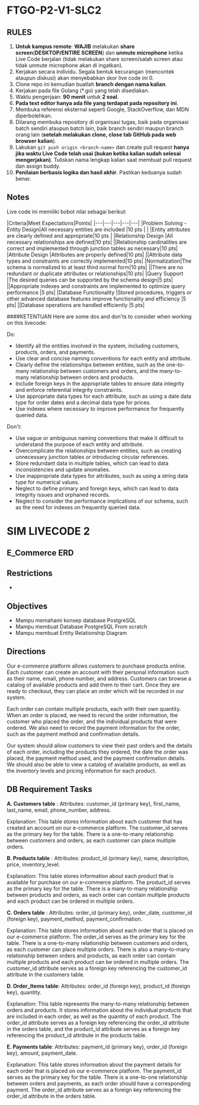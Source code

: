 # FTGO-P2-V1-SLC2
## RULES
1. **Untuk kampus remote**: **WAJIB** melakukan **share screen**(**DESKTOP/ENTIRE SCREEN**) dan **unmute microphone** ketika Live Code
berjalan (tidak melakukan share screen/salah screen atau tidak unmute microphone akan di ingatkan).
2. Kerjakan secara individu. Segala bentuk kecurangan (mencontek ataupun diskusi) akan menyebabkan skor live code ini 0.
3. Clone repo ini kemudian buatlah **branch dengan nama kalian**.
4. Kerjakan pada file Golang (\*.go) yang telah disediakan.
5. Waktu pengerjaan: **90 menit** untuk **2 soal**.
6. **Pada text editor hanya ada file yang terdapat pada repository ini**.
7. Membuka referensi eksternal seperti Google, StackOverflow, dan MDN diperbolehkan.
8. Dilarang membuka repository di organisasi tugas, baik pada organisasi batch sendiri ataupun batch lain, baik branch sendiri maupun branch orang
lain (**setelah melakukan clone, close tab GitHub pada web browser kalian**).
9. Lakukan `git push origin <branch-name>` dan create pull request **hanya jika waktu Live Code telah usai (bukan ketika kalian sudah selesai
mengerjakan)**. Tuliskan nama lengkap kalian saat membuat pull request dan assign buddy.
10. **Penilaian berbasis logika dan hasil akhir**. Pastikan keduanya sudah benar.




## Notes
Live code ini memiliki bobot nilai sebagai berikut:

|Criteria|Meet Expectations|Points|
|---|---|---|---|---|
|Problem Solving - Entity Design|All necessary entities are included |10 pts |
|   |Entity attributes are clearly defined and appropriate|10 pts |
|Relationship Design |All necessary relationships are defined|10 pts|
||Relationship cardinalities are correct and implemented through junction tables as necessary|10 pts|
|Attribute Design |Attributes are properly defined|10 pts|
||Attribute data types and constraints are correctly implemented|10 pts|
|Normalization|The schema is normalized to at least third normal form|10 pts|
||There are no redundant or duplicate attributes or relationships|10 pts|
|Query Support |The desired queries can be supported by the schema design|5 pts|
||Appropriate indexes and constraints are implemented to optimize query performance |5 pts|
|Database Functionality |Stored procedures, triggers or other advanced database features improve functionality and efficiency |5 pts|
||Database operations are handled efficiently |5 pts|



####KETENTUAN
Here are some dos and don'ts to consider when working on this livecode:

Do:

- Identify all the entities involved in the system, including customers, products, orders, and payments.
- Use clear and concise naming conventions for each entity and attribute.
- Clearly define the relationships between entities, such as the one-to-many relationship between customers and orders, and the many-to-many relationship between orders and products.
- Include foreign keys in the appropriate tables to ensure data integrity and enforce referential integrity constraints.
- Use appropriate data types for each attribute, such as using a date data type for order dates and a decimal data type for prices.
- Use indexes where necessary to improve performance for frequently queried data.

Don't:

- Use vague or ambiguous naming conventions that make it difficult to understand the purpose of each entity and attribute.
- Overcomplicate the relationships between entities, such as creating unnecessary junction tables or introducing circular references.
- Store redundant data in multiple tables, which can lead to data inconsistencies and update anomalies.
- Use inappropriate data types for attributes, such as using a string data type for numerical values.
- Neglect to define primary and foreign keys, which can lead to data integrity issues and orphaned records.
- Neglect to consider the performance implications of our schema, such as the need for indexes on frequently queried data.




# SIM LIVECODE 2
## **E_Commerce ERD**

## Restrictions
-




## Objectives
- Mampu memahami konsep database PostgreSQL
- Mampu membuat Database PostgreSQL From scratch
- Mampu membuat Entity Relationship Diagram



## Directions
Our e-commerce platform allows customers to purchase products online. Each customer can create an account with their personal information such as their name, email, phone number, and address. Customers can browse a catalog of available products and add them to their cart. Once they are ready to checkout, they can place an order which will be recorded in our system.


Each order can contain multiple products, each with their own quantity. When an order is placed, we need to record the order information, the customer who placed the order, and the individual products that were ordered. We also need to record the payment information for the order, such as the payment method and confirmation details.


Our system should allow customers to view their past orders and the details of each order, including the products they ordered, the date the order was placed, the payment method used, and the payment confirmation details. We should also be able to view a catalog of available products, as well as the inventory levels and pricing information for each product.

## DB Requirement Tasks

**A. Customers table** :
   Attributes: customer_id (primary key), first_name, last_name, email, phone_number, address.
   
   Explanation: This table stores information about each customer that has created an account on our e-commerce platform. The customer_id serves as the primary key for the table. There is a one-to-many relationship between customers and orders, as each customer can place multiple orders.


**B. Products table** :
   Attributes: product_id (primary key), name, description, price, inventory_level. 
   
   Explanation: This table stores information about each product that is available for purchase on our e-commerce platform. The product_id serves as the primary key for the table. There is a many-to-many relationship between products and orders, as each order can contain multiple products and each product can be ordered in multiple orders.


**C. Orders table** :
   Attributes: order_id (primary key), order_date, customer_id (foreign key), payment_method, payment_confirmation.
   
   Explanation: This table stores information about each order that is placed on our e-commerce platform. The order_id serves as the primary key for the table. There is a one-to-many relationship between customers and orders, as each customer can place multiple orders. There is also a many-to-many relationship between orders and products, as each order can contain multiple products and each product can be ordered in multiple orders. The customer_id attribute serves as a foreign key referencing the customer_id attribute in the customers table.


**D. Order_Items table**:
   Attributes: order_id (foreign key), product_id (foreign key), quantity.
   
   Explanation: This table represents the many-to-many relationship between orders and products. It stores information about the individual products that are included in each order, as well as the quantity of each product. The order_id attribute serves as a foreign key referencing the order_id attribute in the orders table, and the product_id attribute serves as a foreign key referencing the product_id attribute in the products table.


**E. Payments table**:
   Attributes: payment_id (primary key), order_id (foreign key), amount, payment_date.
   
   Explanation: This table stores information about the payment details for each order that is placed on our e-commerce platform. The payment_id serves as the primary key for the table. There is a one-to-one relationship between orders and payments, as each order should have a corresponding payment. The order_id attribute serves as a foreign key referencing the order_id attribute in the orders table.
